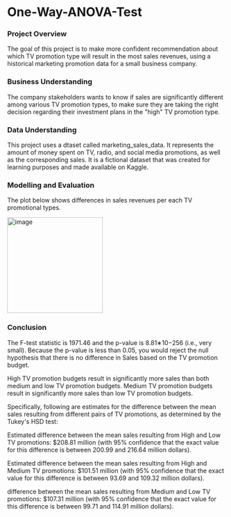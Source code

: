 # One-Way-ANOVA-Test

### Project Overview

  The goal of this project is to make more confident recommendation about which TV promotion type will result in the most sales revenues, using a historical marketing promotion data for a small business company.
  
### Business Understanding

  The company stakeholders wants to know if sales are significantly different among various TV promotion types, to make sure they are taking the right decision regarding their investment plans in the "high" TV promotion type. 


### Data Understanding

 This project uses a dtaset called marketing_sales_data. It represents the amount of money spent on TV, radio, and social media promotions, as well as the corresponding sales. It is a fictional dataset that was created for learning purposes and made available on Kaggle.

  
### Modelling and Evaluation
  
  The plot below shows differences in sales revenues per each TV promotional types.
  
  <img width="220" alt="image" src="https://github.com/aliMohamed-Z/One-Way-ANOVA-Test/assets/75675790/06c0c71d-ac79-4ff3-a0a1-e044d09d7f9d">


### Conclusion

  The F-test statistic is 1971.46 and the p-value is  8.81∗10−256 (i.e., very small). Because the p-value is less than 0.05, you would reject the null hypothesis that there is no difference in Sales based on the TV promotion budget.

  High TV promotion budgets result in significantly more sales than both medium and low TV promotion budgets. Medium TV promotion budgets result in significantly more sales than low TV promotion budgets.

Specifically, following are estimates for the difference between the mean sales resulting from different pairs of TV promotions, as determined by the Tukey's HSD test:

Estimated difference between the mean sales resulting from High and Low TV promotions: $208.81 million (with 95% confidence that the exact value for this difference is between 200.99 and 216.64 million dollars).

Estimated difference between the mean sales resulting from High and Medium TV promotions: $101.51 million (with 95% confidence that the exact value for this difference is between 93.69 and 109.32 million dollars).

difference between the mean sales resulting from Medium and Low TV promotions: $107.31 million (with 95% confidence that the exact value for this difference is between 99.71 and 114.91 million dollars).
